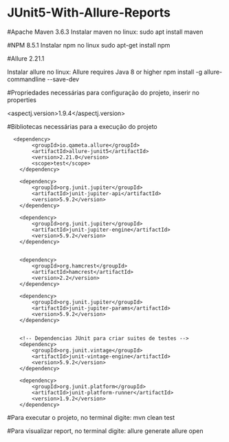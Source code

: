 # JUnit5-With-Allure-Reports

#Apache Maven 3.6.3
Instalar maven no linux:
sudo apt install maven

#NPM 8.5.1
Instalar npm no linux
sudo apt-get install npm

#Allure 2.21.1

Instalar allure no linux:
Allure requires Java 8 or higher
npm install -g allure-commandline --save-dev


#Propriedades necessárias para configuração do projeto, inserir no properties

 <aspectj.version>1.9.4</aspectj.version>

#Bibliotecas necessárias para a execução  do projeto

      <dependency>
            <groupId>io.qameta.allure</groupId>
            <artifactId>allure-junit5</artifactId>
            <version>2.21.0</version>
            <scope>test</scope>
        </dependency>

        <dependency>
            <groupId>org.junit.jupiter</groupId>
            <artifactId>junit-jupiter-api</artifactId>
            <version>5.9.2</version>
        </dependency>

        <dependency>
            <groupId>org.junit.jupiter</groupId>
            <artifactId>junit-jupiter-engine</artifactId>
            <version>5.9.2</version>
        </dependency>


        <dependency>
            <groupId>org.hamcrest</groupId>
            <artifactId>hamcrest</artifactId>
            <version>2.2</version>
        </dependency>

        <dependency>
            <groupId>org.junit.jupiter</groupId>
            <artifactId>junit-jupiter-params</artifactId>
            <version>5.9.2</version>
        </dependency>


        <!-- Dependencias JUnit para criar suites de testes -->
        <dependency>
            <groupId>org.junit.vintage</groupId>
            <artifactId>junit-vintage-engine</artifactId>
            <version>5.9.2</version>
        </dependency>

        <dependency>
            <groupId>org.junit.platform</groupId>
            <artifactId>junit-platform-runner</artifactId>
            <version>1.9.2</version>
        </dependency>
				
#Para executar o projeto, no terminal digite: 
mvn clean test

#Para visualizar report, no terminal digite:
allure generate
allure open
			
